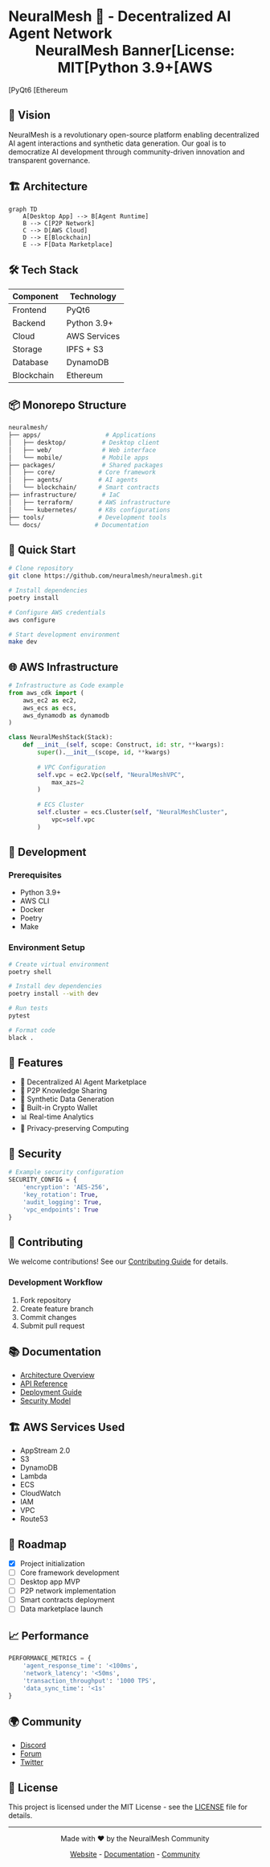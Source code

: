 # NeuralMesh 🧠 - Decentralized AI Agent Network<div align="center">NeuralMesh Banner[License: MIT[Python 3.9+[AWS
[PyQt6
[Ethereum

</div>

## 🚀 Vision

NeuralMesh is a revolutionary open-source platform enabling decentralized AI agent interactions and synthetic data generation. Our goal is to democratize AI development through community-driven innovation and transparent governance.

## 🏗️ Architecture

```mermaid
graph TD
    A[Desktop App] --> B[Agent Runtime]
    B --> C[P2P Network]
    C --> D[AWS Cloud]
    D --> E[Blockchain]
    E --> F[Data Marketplace]
```

## 🛠️ Tech Stack

| Component | Technology |
|-----------|------------|
| Frontend | PyQt6 |
| Backend | Python 3.9+ |
| Cloud | AWS Services |
| Storage | IPFS + S3 |
| Database | DynamoDB |
| Blockchain | Ethereum |

## 📦 Monorepo Structure

```bash
neuralmesh/
├── apps/                  # Applications
│   ├── desktop/          # Desktop client
│   ├── web/              # Web interface
│   └── mobile/           # Mobile apps
├── packages/             # Shared packages
│   ├── core/            # Core framework
│   ├── agents/          # AI agents
│   └── blockchain/      # Smart contracts
├── infrastructure/       # IaC
│   ├── terraform/       # AWS infrastructure
│   └── kubernetes/      # K8s configurations
├── tools/               # Development tools
└── docs/               # Documentation
```

## 🚀 Quick Start

```bash
# Clone repository
git clone https://github.com/neuralmesh/neuralmesh.git

# Install dependencies
poetry install

# Configure AWS credentials
aws configure

# Start development environment
make dev
```

## 🌐 AWS Infrastructure

```python
# Infrastructure as Code example
from aws_cdk import (
    aws_ec2 as ec2,
    aws_ecs as ecs,
    aws_dynamodb as dynamodb
)

class NeuralMeshStack(Stack):
    def __init__(self, scope: Construct, id: str, **kwargs):
        super().__init__(scope, id, **kwargs)
        
        # VPC Configuration
        self.vpc = ec2.Vpc(self, "NeuralMeshVPC",
            max_azs=2
        )
        
        # ECS Cluster
        self.cluster = ecs.Cluster(self, "NeuralMeshCluster",
            vpc=self.vpc
        )
```

## 🔧 Development

### Prerequisites

- Python 3.9+
- AWS CLI
- Docker
- Poetry
- Make

### Environment Setup

```bash
# Create virtual environment
poetry shell

# Install dev dependencies
poetry install --with dev

# Run tests
pytest

# Format code
black .
```

## 🌟 Features

- 🤖 Decentralized AI Agent Marketplace
- 🔄 P2P Knowledge Sharing
- 💽 Synthetic Data Generation
- 🏦 Built-in Crypto Wallet
- 📊 Real-time Analytics
- 🔐 Privacy-preserving Computing

## 🔐 Security

```python
# Example security configuration
SECURITY_CONFIG = {
    'encryption': 'AES-256',
    'key_rotation': True,
    'audit_logging': True,
    'vpc_endpoints': True
}
```

## 🤝 Contributing

We welcome contributions! See our [Contributing Guide](CONTRIBUTING.md) for details.

### Development Workflow

1. Fork repository
2. Create feature branch
3. Commit changes
4. Submit pull request

## 📚 Documentation

- [Architecture Overview](docs/architecture.md)
- [API Reference](docs/api.md)
- [Deployment Guide](docs/deployment.md)
- [Security Model](docs/security.md)

## 🏗️ AWS Services Used

- AppStream 2.0
- S3
- DynamoDB
- Lambda
- ECS
- CloudWatch
- IAM
- VPC
- Route53

## 🔮 Roadmap

- [x] Project initialization
- [ ] Core framework development
- [ ] Desktop app MVP
- [ ] P2P network implementation
- [ ] Smart contracts deployment
- [ ] Data marketplace launch

## 📈 Performance

```python
PERFORMANCE_METRICS = {
    'agent_response_time': '<100ms',
    'network_latency': '<50ms',
    'transaction_throughput': '1000 TPS',
    'data_sync_time': '<1s'
}
```

## 🌍 Community

- [Discord](https://discord.gg/neuralmesh)
- [Forum](https://forum.neuralmesh.io)
- [Twitter](https://twitter.com/neuralmesh)

## 📄 License

This project is licensed under the MIT License - see the [LICENSE](LICENSE) file for details.

---

<div align="center">

Made with ❤️ by the NeuralMesh Community

[Website](https://neuralmesh.io) -  [Documentation](https://docs.neuralmesh.io) -  [Community](https://community.neuralmesh.io)

</div>

